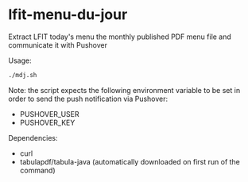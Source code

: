 # lfit-menu-du-jour

Extract LFIT today's menu the monthly published PDF menu file and communicate it with Pushover

Usage:
```bash
./mdj.sh
```

Note: the script expects the following environment variable to be set in order to send the push notification via Pushover:
- PUSHOVER_USER
- PUSHOVER_KEY

Dependencies:
- curl
- tabulapdf/tabula-java (automatically downloaded on first run of the command)
